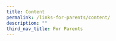 ```yaml
---
title: Content
permalink: /links-for-parents/content/
description: ""
third_nav_title: For Parents
---
```

